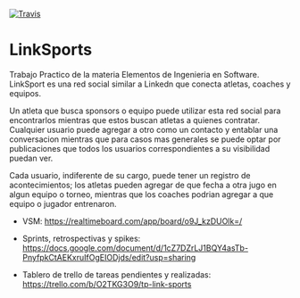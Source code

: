 [![Travis](https://travis-ci.org/lisar01/LinkSports.svg?branch=master)](https://travis-ci.org/lisar01/LinkSports?branch=master)


# LinkSports

Trabajo Practico de la materia Elementos de Ingenieria en Software. LinkSport es una red social similar a Linkedn que conecta atletas, coaches y equipos.

Un atleta que busca sponsors o equipo puede utilizar esta red social para encontrarlos mientras que estos buscan atletas a quienes contratar. Cualquier usuario puede agregar a otro como un contacto y entablar una conversacion mientras que para casos mas generales se puede optar por publicaciones que todos los usuarios correspondientes a su visibilidad puedan ver.

Cada usuario, indiferente de su cargo, puede tener un registro de acontecimientos; los atletas pueden agregar de que fecha a otra jugo en algun equipo o torneo, mientras que los coaches podrian agregar a que equipo o jugador entrenaron. 

- VSM: https://realtimeboard.com/app/board/o9J_kzDUOlk=/

- Sprints, retrospectivas y spikes: https://docs.google.com/document/d/1cZ7DZrLJ1BQY4asTb-PnyfpkCtAEKxruIfOgEIODjds/edit?usp=sharing

- Tablero de trello de tareas pendientes y realizadas: https://trello.com/b/O2TKG3O9/tp-link-sports
